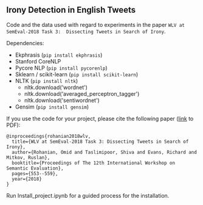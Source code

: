 ## Irony Detection in English Tweets 
Code and the data used with regard to experiments in the paper `WLV at SemEval-2018 Task 3:  Dissecting Tweets in Search of Irony`.

Dependencies:

* Ekphrasis (`pip install ekphrasis`)
* Stanford CoreNLP 
* Pycore NLP (`pip install pycorenlp`)
* Sklearn / scikit-learn (`pip install scikit-learn`)
* NLTK (`pip install nltk`)
	* nltk.download('wordnet')
	* nltk.download('averaged\_perceptron\_tagger')
	* nltk.download('sentiwordnet')
* Gensim (`pip install gensim`)

If you use the code for your project, please cite the following paper (<a href="http://www.aclweb.org/anthology/S18-1090">link</a> to PDF):

```
@inproceedings{rohanian2018wlv,
  title={WLV at SemEval-2018 Task 3: Dissecting Tweets in Search of Irony},
  author={Rohanian, Omid and Taslimipoor, Shiva and Evans, Richard and Mitkov, Ruslan},
  booktitle={Proceedings of The 12th International Workshop on Semantic Evaluation},
  pages={553--559},
  year={2018}
}
```

Run Install_project.ipynb for a guided process for the installation.